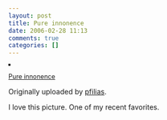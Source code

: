 ```yaml
---
layout: post
title: Pure innonence
date: 2006-02-28 11:13
comments: true
categories: []
---
```

<a title="photo sharing" href="http://www.flickr.com/photos/pfilias/105391245/"><img style="border: 2px solid #000000;" src="http://static.flickr.com/43/105391245_61ad6f84c1_m.jpg" alt="" /></a>

<span style="font-size: 0.9em; margin-top: 0px;">
<a href="http://www.flickr.com/photos/pfilias/105391245/">Pure innonence</a></span>

Originally uploaded by <a href="http://www.flickr.com/people/pfilias/">pfilias</a>.

I love this picture. One of my recent favorites.
